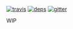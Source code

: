 [![travis](http://img.shields.io/travis/yummies/common-styles-loader.svg?style=flat-square)](https://travis-ci.org/yummies/common-styles-loader)
[![deps](http://img.shields.io/david/yummies/common-styles-loader.svg?style=flat-square)](https://david-dm.org/yummies/common-styles-loader)
[![gitter](http://img.shields.io/badge/gitter-join_chat-brightgreen.svg?style=flat-square)](https://gitter.im/yummies/yummies)

WIP
